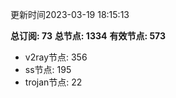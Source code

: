 更新时间2023-03-19 18:15:13

**总订阅: 73**
**总节点: 1334**
**有效节点: 573**
- v2ray节点: 356
- ss节点: 195
- trojan节点: 22
